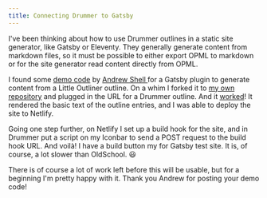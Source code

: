 ```yaml
---
title: Connecting Drummer to Gatsby
---
```


I've been thinking about how to use Drummer outlines in a static site generator, like Gatsby or Eleventy. They generally generate content from markdown files, so it must be possible to either export OPML to markdown or for the site generator read content directly from OPML.

I found some <a href="https://github.com/andrewshell/gatsby-demo-opmlnotes">demo code</a> by <a href="https://twitter.com/andrewshell">Andrew Shell </a>for a Gatsby plugin to generate content from a Little Outliner outline. On a whim I forked it to <a href="https://github.com/scotthansonde/gatsby-demo-opmlnotes">my own repository</a> and plugged in the URL for a Drummer outline. And it <a href="https://opmldemo.papascott.de/">worked</a>! It rendered the basic text of the outline entries, and I was able to deploy the site to Netlify.

Going one step further, on Netlify I set up a build hook for the site, and in Drummer put a script on my Iconbar to send a POST request to the build hook URL. And voilà! I have a build button my for Gatsby test site. It is, of course, a lot slower than OldSchool. 😃

There is of course a lot of work left before this will be usable, but for a beginning I'm pretty happy with it. Thank you Andrew for posting your demo code!
